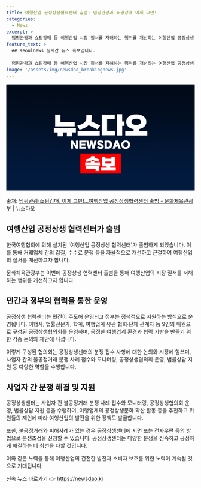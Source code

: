 ```yaml
---
title: 여행산업 공정상생협력센터 출범! 덤핑관광과 쇼핑강매 이제 그만!
categories:
  - News
excerpt: >
  덤핑관광과 쇼핑강매 등 여행산업 시장 질서를 저해하는 행위를 개선하는 여행산업 공정상생 협력센터가 출범했다.…
feature_text: >
  ## seoulnews 실시간 뉴스 속보입니다.

  덤핑관광과 쇼핑강매 등 여행산업 시장 질서를 저해하는 행위를 개선하는 여행산업 공정상생 협력센터가 출범했다.…
image: '/assets/img/newsdao_breakingnews.jpg'
---
```


![뉴스다오 속보](/assets/img/newsdao_breakingnews.jpg)

<p>출처: <a href="https://newsdao.kr/3129" rel="dofollow">덤핑관광·쇼핑강매, 이제 그만!…여행산업 공정상생협력센터 출범 - 문화체육관광부</a> | 뉴스다오</p>

<h2 data-ke-size="size26">여행산업 공정상생 협력센터가 출범</h2>
한국여행협회에 의해 설치된 '여행산업 공정상생 협력센터'가 출범하게 되었습니다. 이를 통해 거래업체 간의 갑질, 수수료 분쟁 등을 자율적으로 개선하고 근절하여 여행산업의 질서를 개선하고자 합니다.

<p data-ke-size="size16">문화체육관광부는 이번에 공정상생 협력센터 출범을 통해 여행산업의 시장 질서를 저해하는 행위를 개선하고자 합니다.</p>

<h2 data-ke-size="size26">민간과 정부의 협력을 통한 운영</h2>
공정상생 협력센터는 민간이 주도해 운영되고 정부는 정책적으로 지원하는 방식으로 운영됩니다. 여행사, 법률전문가, 학계, 여행업계 유관 협회·단체 관계자 등 9인의 위원으로 구성된 공정상생협의회를 운영하며, 공정한 여행업계 환경과 협력 기반을 만들기 위한 각종 논의와 제안에 나섭니다.

<p data-ke-size="size16">이렇게 구성된 협의회는 공정상생센터의 분쟁 접수 사항에 대한 논의와 시정에 힘쓰며, 사업자 간의 불공정거래 분쟁 사례 접수와 모니터링, 공정상생협의회 운영, 법률상담 지원 등 다양한 역할을 수행합니다.</p>

<h2 data-ke-size="size26">사업자 간 분쟁 해결 및 지원</h2>
공정상생센터는 사업자 간 불공정거래 분쟁 사례 접수와 모니터링, 공정상생협의회 운영, 법률상담 지원 등을 수행하며, 여행업계의 공정상생문화 확산 활동 등을 추진하고 위원들의 제언에 따라 여행산업의 발전을 위한 정책도 발굴합니다.

<p data-ke-size="size16">또한, 불공정거래와 피해사례가 있는 경우 공정상생센터에 서면 또는 전자우편 등의 방법으로 분쟁조정을 신청할 수 있습니다. 공정상생센터는 다양한 분쟁을 신속하고 공정하게 해결하는 데 최선을 다할 것입니다.</p>

이와 같은 노력을 통해 여행산업의 건전한 발전과 소비자 보호를 위한 노력이 계속될 것으로 기대됩니다. 

신속 뉴스 바로가기 👉 <a href="https://newsdao.kr" rel="dofollow">https://newsdao.kr</a>


